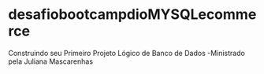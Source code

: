 # desafiobootcampdioMYSQLecommerce
Construindo seu Primeiro Projeto Lógico de Banco de Dados -Ministrado pela Juliana Mascarenhas
